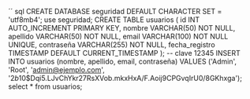 ´´ sql
CREATE DATABASE seguridad
    DEFAULT CHARACTER SET = 'utf8mb4';
use seguridad;
    CREATE TABLE usuarios (
    id INT AUTO_INCREMENT PRIMARY KEY,
    nombre VARCHAR(50) NOT NULL,
    apellido VARCHAR(50) NOT NULL,
    email VARCHAR(100) NOT NULL UNIQUE,
    contraseña VARCHAR(255) NOT NULL,
    fecha_registro TIMESTAMP DEFAULT CURRENT_TIMESTAMP
);
-- clave 12345
INSERT INTO usuarios (nombre, apellido, email, contraseña) VALUES ('Admin', 'Root', 'admin@ejemplo.com', '$2b$10$Dqi5.LJvChYkr27RsXVob.mkxHxA/F.Aoij9CPGvqIrU0/8GKhxga');
select * from usuarios;
